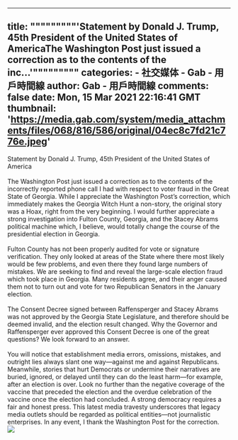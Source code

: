 
---
title: """""""""'Statement by Donald J. Trump, 45th President of the United States of AmericaThe Washington Post just issued a correction as to the contents of the inc...'"""""""""
categories: 
    - 社交媒体
    - Gab - 用戶時間線
author: Gab - 用戶時間線
comments: false
date: Mon, 15 Mar 2021 22:16:41 GMT
thumbnail: 'https://media.gab.com/system/media_attachments/files/068/816/586/original/04ec8c7fd21c776e.jpeg'
---

<div>   
Statement by Donald J. Trump, 45th President of the United States of America<br><br>The Washington Post just issued a correction as to the contents of the incorrectly reported phone call I had with respect to voter fraud in the Great State of Georgia.  While I appreciate the Washington Post’s correction, which immediately makes the Georgia Witch Hunt a non-story, the original story was a Hoax, right from the very beginning.  I would further appreciate a strong investigation into Fulton County, Georgia, and the Stacey Abrams political machine which, I believe, would totally change the course of the presidential election in Georgia.<br> <br>Fulton County has not been properly audited for vote or signature verification.  They only looked at areas of the State where there most likely would be few problems, and even there they found large numbers of mistakes.  We are seeking to find and reveal the large-scale election fraud which took place in Georgia.  Many residents agree, and their anger caused them not to turn out and vote for two Republican Senators in the January election.<br> <br>The Consent Decree signed between Raffensperger and Stacey Abrams was not approved by the Georgia State Legislature, and therefore should be deemed invalid, and the election result changed.  Why the Governor and Raffensperger ever approved this Consent Decree is one of the great questions?  We look forward to an answer.<br> <br>You will notice that establishment media errors, omissions, mistakes, and outright lies always slant one way—against me and against Republicans.  Meanwhile, stories that hurt Democrats or undermine their narratives are buried, ignored, or delayed until they can do the least harm—for example, after an election is over.  Look no further than the negative coverage of the vaccine that preceded the election and the overdue celebration of the vaccine once the election had concluded.  A strong democracy requires a fair and honest press.  This latest media travesty underscores that legacy media outlets should be regarded as political entities—not journalistic enterprises.  In any event, I thank the Washington Post for the correction.<br><img src="https://media.gab.com/system/media_attachments/files/068/816/586/original/04ec8c7fd21c776e.jpeg" referrerpolicy="no-referrer">  
</div>
            